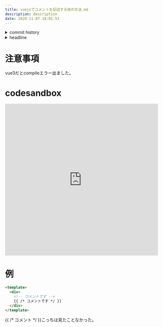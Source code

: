 ```yaml
---
title: vuejsでコメントを記述する他の方法.md
description: description
date: 2020-11-07 18:01:53
---
```

<!-- history area start -->
<details><summary>commit history</summary><div><ol>

</ol></div></details>
<!-- history area end -->
<!-- toc area start -->
<details><summary>headline</summary><div>
<!-- START doctoc generated TOC please keep comment here to allow auto update -->
<!-- DON'T EDIT THIS SECTION, INSTEAD RE-RUN doctoc TO UPDATE -->


- [注意事項](#%E6%B3%A8%E6%84%8F%E4%BA%8B%E9%A0%85)
- [codesandbox](#codesandbox)
- [例](#%E4%BE%8B)

<!-- END doctoc generated TOC please keep comment here to allow auto update -->

</div></details>

<!-- toc area end -->
# 注意事項
vue3だとcompileエラー出ました。

# codesandbox

<iframe src="https://codesandbox.io/embed/vuejs-other-comment-5cjtu?fontsize=14&hidenavigation=1&theme=dark"
     style="width:100%; height:500px; border:0; border-radius: 4px; overflow:hidden;"
     title="vuejs other comment"
     allow="accelerometer; ambient-light-sensor; camera; encrypted-media; geolocation; gyroscope; hid; microphone; midi; payment; usb; vr; xr-spatial-tracking"
     sandbox="allow-forms allow-modals allow-popups allow-presentation allow-same-origin allow-scripts"
   ></iframe>

# 例

```html
<template>
  <div>
    <!-- コメントです -->
    {{ /* コメントです */ }}
  </div>
</template>
```

{{ /* コメント */ }}こっちは見たことなかった。
